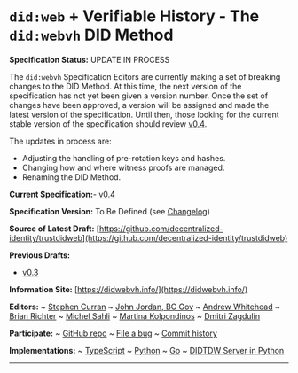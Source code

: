`did:web` + Verifiable History - The `did:webvh` DID Method
==================

**Specification Status:** UPDATE IN PROCESS

The `did:webvh` Specification Editors are currently making a set of
breaking changes to the DID Method. At this time, the next version of the specification has not
yet been given a version number. Once the set of changes have been approved, a version
will be assigned and made the latest version of the specification. Until
then, those looking for the current stable version of the specification should review
[v0.4](../).

The updates in process are:

- Adjusting the handling of pre-rotation keys and hashes.
- Changing how and where witness proofs are managed.
- Renaming the DID Method.

**Current Specification:**- [v0.4](../)

**Specification Version:** To Be Defined (see [Changelog](#didwebvh-version-changelog))

**Source of Latest Draft:**
  [https://github.com/decentralized-identity/trustdidweb](https://github.com/decentralized-identity/trustdidweb)

**Previous Drafts:**
- [v0.3](./v0.3)

**Information Site:**
  [https://didwebvh.info/](https://didwebvh.info/)

**Editors:**
~ [Stephen Curran](https://github.com/swcurran)
~ [John Jordan, BC Gov](https://github.com/jljordan42)
~ [Andrew Whitehead](https://github.com/andrewwhitehead)
~ [Brian Richter](https://github.com/brianorwhatever)
~ [Michel Sahli](https://github.com/bj-ms)
~ [Martina Kolpondinos](https://github.com/martipos)
~ [Dmitri Zagdulin](https://github.com/dmitrizagidulin)

**Participate:**
~ [GitHub repo](https://github.com/decentralized-identity/trustdidweb)
~ [File a bug](https://github.com/decentralized-identity/trustdidweb/issues)
~ [Commit history](https://github.com/decentralized-identity/trustdidweb/commits/main)

**Implementations:**
~ [TypeScript]
~ [Python]
~ [Go]
~ [DIDTDW Server in Python]

[TypeScript]: https://github.com/bcgov/trustdidweb-ts
[Python]: https://github.com/bcgov/trustdidweb-py
[Go]: https://github.com/nuts-foundation/trustdidweb-go
[DIDTDW Server in Python]: https://github.com/decentralized-identity/trustdidweb-server-py

------------------------------------
